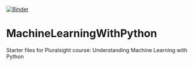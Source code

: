 [![Binder](https://mybinder.org/badge_logo.svg)](https://mybinder.org/v2/gh/sarveshgeetha/MachineLearningWithPython/master)
# MachineLearningWithPython
Starter files for Pluralsight course: Understanding Machine Learning with Python
